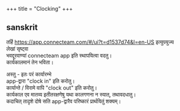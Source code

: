 +++
title = "Clocking"
+++



## sanskrit
तर्हि https://app.connecteam.com/#/ui?t=d1537d74&l=en-US इत्युपयुज्य  
लेखां सृष्ट्वा  
भवद्दूरवाण्यां connecteam app इति स्थापयित्वा वदतु।  
कार्यकालमानं तेन भविता।  

अस्तु - इतः परं कार्यारम्भे  
app-द्वारा "clock in" इति करोतु।  
कार्यान्ते‌ / विरामे वापि "clock out" इति करोतु।  
कार्यकाल एव मातव्य इतीतरक्षणेषु यथा कालगणना न स्यात्, तथावदधातु।  
कदाचित् तादृशे दोषे सति app-द्वारैव परिष्कारं प्रार्थयितुं शक्यम्। 